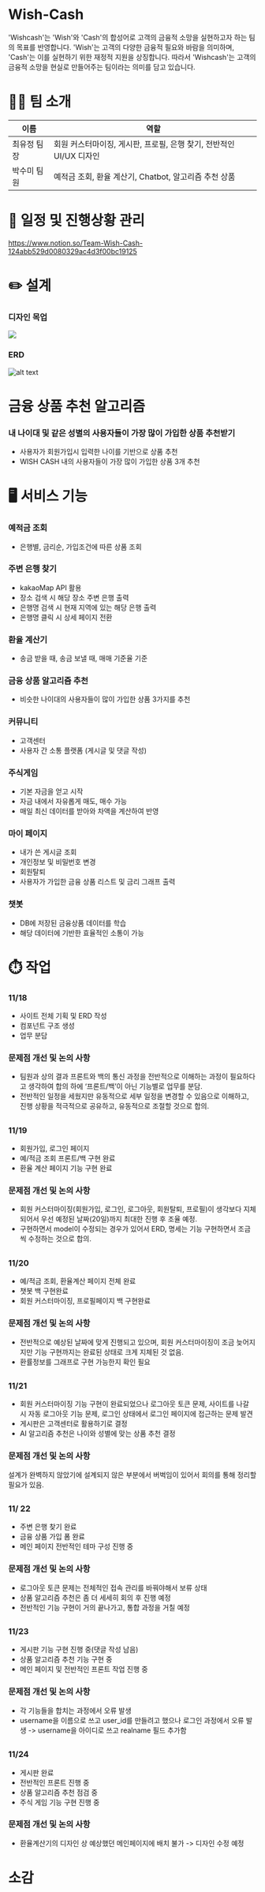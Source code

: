 # Wish-Cash
'Wishcash'는 'Wish'와 'Cash'의 합성어로 고객의 금융적 소망을 실현하고자 하는 팀의 목표를 반영합니다. 'Wish'는 고객의 다양한 금융적 필요와 바람을 의미하며, 'Cash'는 이를 실현하기 위한 재정적 지원을 상징합니다. 따라서 'Wishcash'는 고객의 금융적 소망을 현실로 만들어주는 팀이라는 의미를 담고 있습니다.

# 🙋‍♀️ 팀 소개
| 이름     | 역할                                   |
|----------|----------------------------------------|
| 최유정 팀장 | 회원 커스터마이징, 게시판, 프로필, 은행 찾기, 전반적인 UI/UX 디자인 |
| 박수미 팀원 | 예적금 조회, 환율 계산기, Chatbot, 알고리즘 추천 상품          |


# 📆 일정 및 진행상황 관리
https://www.notion.so/Team-Wish-Cash-124abb529d0080329ac4d3f00bc19125

# ✏️ 설계
### 디자인 목업
![](Design.png)

### ERD
![alt text](ERD.png)

# 금융 상품 추천 알고리즘
### 내 나이대 및 같은 성별의 사용자들이 가장 많이 가입한 상품 추천받기
- 사용자가 회원가입시 입력한 나이를 기반으로 상품 추천 
- WISH CASH 내의 사용자들이 가장 많이 가입한 상품 3개 추천 

# 🖥️ 서비스 기능
### 예적금 조회
- 은행별, 금리순, 가입조건에 따른 상품 조회

### 주변 은행 찾기
- kakaoMap API 활용
- 장소 검색 시 해당 장소 주변 은행 출력
- 은행명 검색 시 현재 지역에 있는 해당 은행 출력
- 은행명 클릭 시 상세 페이지 전환

### 환율 계산기
- 송금 받을 때, 송금 보낼 때, 매매 기준율 기준

### 금융 상품 알고리즘 추천
- 비슷한 나이대의 사용자들이 많이 가입한 상품 3가지를 추천

### 커뮤니티
- 고객센터 
- 사용자 간 소통 플랫폼 (게시글 및 댓글 작성)

### 주식게임

- 기본 자금을 얻고 시작
- 자금 내에서 자유롭게 매도, 매수 가능
- 매일 최신 데이터를 받아와 차액을 계산하여 반영

### 마이 페이지
- 내가 쓴 게시글 조회 
- 개인정보 및 비밀번호 변경
- 회원탈퇴
- 사용자가 가입한 금융 상품 리스트 및 금리 그래프 출력 

### 챗봇

- DB에 저장된 금융상품 데이터를 학습
-  해당 데이터에 기반한 효율적인 소통이 가능

# ⏱️ 작업 
### 11/18
- 사이트 전체 기획 및 ERD 작성
- 컴포넌트 구조 생성
- 업무 분담 

### 문제점 개선 및 논의 사항
- 팀원과 상의 결과 프론트와 백의 통신 과정을 전반적으로 이해하는 과정이 필요하다고 생각하여 합의 하에 ‘프론트/백’이 아닌 기능별로 업무를 분담. 
- 전반적인 일정을 세웠지만 유동적으로 세부 일정을 변경할 수 있음으로 이해하고, 진행 상황을 적극적으로 공유하고, 유동적으로 조절할 것으로 합의.

## 
### 11/19
- 회원가입, 로그인 페이지 
- 예/적금 조회 프론트/백 구현 완료
- 환율 계산 페이지 기능 구현 완료

### 문제점 개선 및 논의 사항
- 회원 커스터마이징(회원가입, 로그인, 로그아웃, 회원탈퇴, 프로필)이 생각보다 지체되어서 우선
예정된 날짜(20일)까지 최대한 진행 후 조율 예정.
- 구현하면서 model이 수정되는 경우가 있어서 ERD, 명세는 기능 구현하면서 조금씩 수정하는 것으로 합의.

##
### 11/20
- 예/적금 조회, 환율계산 페이지 전체 완료
- 챗봇 백 구현완료 
- 회원 커스터마이징, 프로필페이지 백 구현완료

### 문제점 개선 및 논의 사항
- 전반적으로 예상된 날짜에 맞게 진행되고 있으며, 회원 커스터마이징이 조금 늦어지지만 기능 구현까지는 완료된 상태로
크게 지체된 것 없음.
- 환률정보를 그래프로 구현 가능한지 확인 필요 

##
### 11/21
- 회원 커스터마이징 기능 구현이 완료되었으나 로그아웃 토큰 문제, 사이트를 나갈 시 자동 로그아웃 기능 문제, 로그인 상태에서 로그인 페이지에 접근하는 문제 발견
- 게시판은 고객센터로 활용하기로 결정
- AI 알고리즘 추천은 나이와 성별에 맞는 상품 추천 결정

### 문제점 개선 및 논의 사항
설계가 완벽하지 않았기에 설계되지 않은 부분에서 버벅임이 있어서 회의를 통해 정리할 필요가 있음.


##
### 11/ 22
- 주변 은행 찾기 완료
- 금융 상품 가입 폼 완료
- 메인 페이지 전반적인 테마 구성 진행 중

### 문제점 개선 및 논의 사항
- 로그아웃 토큰 문제는 전체적인 접속 관리를 바꿔야해서 보류 상태 
- 상품 알고리즘 추천은 좀 더 세세히 회의 후 진행 예정
- 전반적인 기능 구현이 거의 끝나가고, 통합 과정을 거칠 예정

##
### 11/23
- 게시판 기능 구현 진행 중(댓글 작성 남음)
- 상품 알고리즘 추천 기능 구현 중
- 메인 페이지 및 전반적인 프론트 작업 진행 중

### 문제점 개선 및 논의 사항
- 각 기능들을 합치는 과정에서 오류 발생
- username을 이름으로 쓰고 user_id를 만들려고 했으나 로그인 과정에서 오류 발생 -> username을 아이디로 쓰고 realname 필드 추가함

##
### 11/24
- 게시판 완료
- 전반적인 프론트 진행 중
- 상품 알고리즘 추천 점검 중
- 주식 게임 기능 구현 진행 중

### 문제점 개선 및 논의 사항
- 환율계산기의 디자인 상 예상했던 메인페이지에 배치 불가 -> 디자인 수정 예정

# 소감
